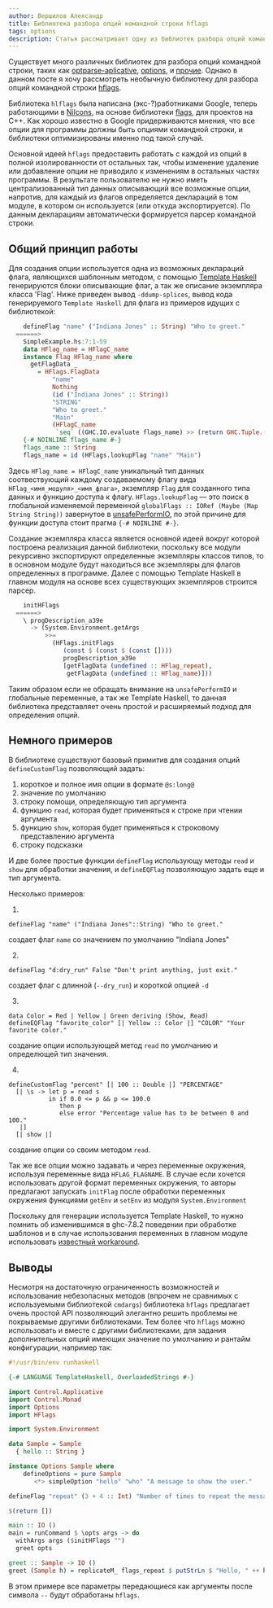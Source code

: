 ```yaml
---
author: Вершилов Александр
title: Библиотека разбора опций командной строки hflags
tags: options 
description: Статья рассматривает одну из библиотек разбора опций командной строки, использующую нестандартный подход.
---
```


Существует много различных библиотек для разбора опций командной строки,
таких как [optparse-aplicative](http://hackage.haskell.org/package/optparse-applicative),
[options](https://hackage.haskell.org/package/options), и [прочие](https://www.haskell.org/haskellwiki/Command_line_option_parsers).
Однако в данном посте я хочу рассмотреть необычную библиотеку для разбора опций
командной строки [hflags](https://hackage.haskell.org/package/hflags-0.4).

Библиотека `hlflags` была написана (экс-?)работниками Google, теперь работающими в
[Nilcons](http://nilcons.com/), на основе библиотеки [flags](https://code.google.com/p/gflags/),
для проектов на C++. Как хорошо известно в Google придерживаются мнения,
что все опции для программы должны быть опциями командной строки, и
библиотеки оптимизированы именно под такой случай.

Основной идеей `hflags` предоставить работать с каждой из опций в полной
изолированности от остальных так, чтобы изменение удаление или добавление
опции не приводило к изменениям в остальных частях программы. В результате
пользователю не нужно иметь централизованный тип данных описывающий все возможные опции,
напротив, для каждый из флагов определяется деклараций в том модуле, в котором
он используется (или откуда экспортируется). По данным декларациям автоматически
формируется парсер командной строки.

## Общий принцип работы

Для создания опции используется одна из возможных деклараций флага,
являющихся шаблонным методом, с помощью [Template Haskell](https://downloads.haskell.org/~ghc/7.8.4/docs/html/users_guide/template-haskell.html)
генерируются блоки описывающие флаг, а так же описание
экземпляра класса 'Flag'. Ниже приведен вывод `-ddump-splices`, вывод
кода генерируемого `Template Haskell` для флага из примеров идущих
с библиотекой: 

```haskell
    defineFlag "name" ("Indiana Jones" :: String) "Who to greet."
  ======>
    SimpleExample.hs:7:1-59
    data HFlag_name = HFlagC_name
    instance Flag HFlag_name where
      getFlagData _
        = HFlags.FlagData
            "name"
            Nothing
            (id ("Indiana Jones" :: String))
            "STRING"
            "Who to greet."
            "Main"
            (HFlagC_name
             `seq` ((GHC.IO.evaluate flags_name) >> (return GHC.Tuple.())))
    {-# NOINLINE flags_name #-}
    flags_name :: String
    flags_name = id (HFlags.lookupFlag "name" "Main")
```

Здесь `HFlag_name = HFlagC_name` уникальный тип данных соотвествующий каждому
создаваемому флагу вида `HFlag_<имя_модуля>_<имя_флага>`, экземпляр `Flag` для
созданного типа данных и функцию доступа к флагу. `HFlags.lookupFlag` — это
поиск в глобальной изменяемой переменной `globalFlags :: IORef (Maybe (Map String String))`
завернутое в [unsafePerformIO](https://hackage.haskell.org/package/base-4.7.0.2/docs/System-IO-Unsafe.html),
по этой причине для функции доступа стоит
прагма `{-# NOINLINE #-}`.

Создание экземпляра класса является основной идеей вокруг которой построена
реализация данной библиотеки, поскольку все модули рекурсивно экспортируют определенные
экземпляры классов типов, то в основном модуле будут находиться все экземпляры
для флагов определенных в программе. Далее с помощью Template Haskell в главном
модуля на основе всех существующих экземпляров строится парсер.

```haskell
    initHFlags
  ======>
    \ progDescription_a39e
      -> (System.Environment.getArgs
          >>=
            (HFlags.initFlags
               (const $ (const $ (const [])))
               progDescription_a39e
               [getFlagData (undefined :: HFlag_repeat),
                getFlagData (undefined :: HFlag_name)]))
```

Таким образом если не обращать внимание на `unsafePerformIO` и глобальные переменные,
а так же Template Haskell, то данная библиотека представляет очень простой и расширяемый
подход для определения опций.

## Немного примеров

В библиотеке существуют базовый примитив для создания опций `defineCustomFlag` позволяющий
задать:

1. короткое и полное имя опции в формате `@s:long@`
2. значение по умолчанию
3. строку помощи, определяющую тип аргумента
4. функцию `read`, которая будет применяться к строке при чтении аргумента
5. функцию `show`, которая будет применяться к строковому представлению аргумента
6. строку подсказки

И две более простые функции `defineFlag` использующу методы `read` и `show` для обработки
значения, и `defineEQFlag` позволяющую задать еще и тип аргумента.

Несколько примеров:

1.
```
defineFlag "name" ("Indiana Jones"::String) "Who to greet."
```
создает флаг `name` со значением по умолчанию "Indiana Jones"

2.
```
defineFlag "d:dry_run" False "Don't print anything, just exit."
``` 
создает  флаг с длинной (`--dry_run`) и короткой опцией `-d`

3. 
```
data Color = Red | Yellow | Green deriving (Show, Read)
defineEQFlag "favorite_color" [| Yellow :: Color |] "COLOR" "Your favorite color."
```
создание опции использующей метод `read` по умолчанию и определющей тип значения.

4.
```
defineCustomFlag "percent" [| 100 :: Double |] "PERCENTAGE"
  [| \s -> let p = read s
           in if 0.0 <= p && p <= 100.0
              then p
              else error "Percentage value has to be between 0 and 100."
   |]
  [| show |]
```
создание опции со своим методом `read`.

Так же все опции можно задавать и через переменные окружения, используя переменные вида 
`HFLAG_FLAGNAME`. В случае если хочется использовать другой формат переменных окружения,
то авторы предлагают запускать `initFlag` после обработки переменных окружения функциями
`getEnv` и `setEnv` из модуля `System.Environment`

Поскольку для генерации используется Template Haskell, то нужно помнить об изменившимся
в ghc-7.8.2 поведении при обработке шаблонов и в случае использования переменных в 
главном модуле использовать [известный workaround](https://github.com/errge/hflags/issues/8).

## Выводы

Несмотря на достаточную ограниченность возможностей и использование небезопасных
методов (впрочем не сравнимых с используемыми библиотекой `cmdargs`) 
библиотека `hflags` предлагает очень простой API позволяющий элегантно решить проблемы
не покрываемые другими библиотеками. Тем более что `hflags` можно использовать 
и вместе с другими библиотеками, для задания дополнительных опций имеющих значение
по умолчанию и рантайм конфигурации, например так:

```haskell
#!/usr/bin/env runhaskell

{-# LANGUAGE TemplateHaskell, OverloadedStrings #-}

import Control.Applicative
import Control.Monad
import Options
import HFlags

import System.Environment

data Sample = Sample
  { hello :: String }

instance Options Sample where
    defineOptions = pure Sample
       <*> simpleOption "hello" "who" "A message to show the user."

defineFlag "repeat" (3 + 4 :: Int) "Number of times to repeat the message."

$(return [])

main :: IO ()
main = runCommand $ \opts args -> do
  withArgs args ($initHFlags "")
  greet opts 

greet :: Sample -> IO ()
greet (Sample h) = replicateM_ flags_repeat $ putStrLn $ "Hello, " ++ h
```

В этом примере все параметры передающиеся как аргументы после символа `--` будут
обработаны `hflags`.
